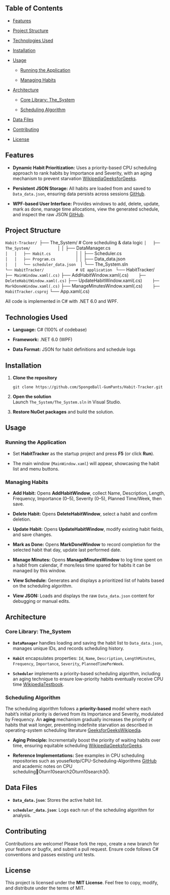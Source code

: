 ## Table of Contents

- [Features](#features)
    
- [Project Structure](#project-structure)
    
- [Technologies Used](#technologies-used)
    
- [Installation](#installation)
    
- [Usage](#usage)
    
    - [Running the Application](#running-the-application)
        
    - [Managing Habits](#managing-habits)
        
- [Architecture](#architecture)
    
    - [Core Library: The_System](#core-library-the_system)
        
    - [Scheduling Algorithm](#scheduling-algorithm)
        
- [Data Files](#data-files)
    
- [Contributing](#contributing)
    
- [License](#license)
    

## Features

- **Dynamic Habit Prioritization:** Uses a priority-based CPU scheduling approach to rank habits by Importance and Severity, with an aging mechanism to prevent starvation [Wikipedia](https://en.wikipedia.org/wiki/Aging_%28scheduling%29?utm_source=chatgpt.com)[GeeksforGeeks](https://www.geeksforgeeks.org/starvation-and-aging-in-operating-systems/?utm_source=chatgpt.com).
    
- **Persistent JSON Storage:** All habits are loaded from and saved to `Data_data.json`, ensuring data persists across sessions [GitHub](https://github.com/SpongeBall-GumPants/Habit-Tracker/commit/887dab620416edb8b01bfb096b8226a4f6ec4009).
    
- **WPF-based User Interface:** Provides windows to add, delete, update, mark as done, manage time allocations, view the generated schedule, and inspect the raw JSON [GitHub](https://github.com/SpongeBall-GumPants/Habit-Tracker/commit/887dab620416edb8b01bfb096b8226a4f6ec4009).
    

## Project Structure

`Habit-Tracker/
`├── The_System/                # Core scheduling & data logic
`│   ├── The_System/           
`│   │   ├── DataManager.cs    
`│   │   ├── Habit.cs          
`│   │   ├── Scheduler.cs      
`│   │   ├── Program.cs        
`│   │   ├── Data_data.json    
`│   │   └── scheduler_data.json 
`│   └── The_System.sln        
`└── HabitTracker/              # UI application
 `   └── HabitTracker/
  `      ├── MainWindow.xaml(.cs)
   `     ├── AddHabitWindow.xaml(.cs)
   `     ├── DeleteHabitWindow.xaml(.cs)
   `     ├── UpdateHabitWindow.xaml(.cs)
   `     ├── MarkDoneWindow.xaml(.cs)
   `     ├── ManageMinutesWindow.xaml(.cs)
   `     ├── HabitTracker.csproj
   `     └── App.xaml(.cs)


All code is implemented in C# with .NET 6.0 and WPF.
## Technologies Used

- **Language:** C# (100% of codebase)
    
- **Framework:** .NET 6.0 (WPF)
    
- **Data Format:** JSON for habit definitions and schedule logs
    

## Installation

1. **Clone the repository**
    
    `git clone https://github.com/SpongeBall-GumPants/Habit-Tracker.git`
    
2. **Open the solution**  
    Launch `The_System/The_System.sln` in Visual Studio.
    
3. **Restore NuGet packages** and build the solution.
    

## Usage

### Running the Application

- Set **HabitTracker** as the startup project and press **F5** (or click **Run**).
    
- The main window (`MainWindow.xaml`) will appear, showcasing the habit list and menu buttons.
    

### Managing Habits

- **Add Habit:** Opens **AddHabitWindow**, collect Name, Description, Length, Frequency, Importance (0–5), Severity (0–5), Planned Time/Week, then save.
    
- **Delete Habit:** Opens **DeleteHabitWindow**, select a habit and confirm deletion.
    
- **Update Habit:** Opens **UpdateHabitWindow**, modify existing habit fields, and save changes.
    
- **Mark as Done:** Opens **MarkDoneWindow** to record completion for the selected habit that day, update last performed date.
    
- **Manage Minutes:** Opens **ManageMinutesWindow** to log time spent on a habit from calendar, if more/less time spared for habits it can be managed by this window.
    
- **View Schedule:** Generates and displays a prioritized list of habits based on the scheduling algorithm.
    
- **View JSON:** Loads and displays the raw `Data_data.json` content for debugging or manual edits.
    

## Architecture

### Core Library: The_System

- **`DataManager`** handles loading and saving the habit list to `Data_data.json`, manages unique IDs, and records scheduling history.
    
- **`Habit`** encapsulates properties: `Id`, `Name`, `Description`, `LengthMinutes`, `Frequency`, `Importance`, `Severity`, `PlannedTimePerWeek`.
    
- **`Scheduler`** implements a priority-based scheduling algorithm, including an aging technique to ensure low-priority habits eventually receive CPU time [Wikipedia](https://en.wikipedia.org/wiki/Aging_%28scheduling%29?utm_source=chatgpt.com)[Testbook](https://testbook.com/operating-system/aging-in-os?utm_source=chatgpt.com).
    

### Scheduling Algorithm

The scheduling algorithm follows a **priority-based** model where each habit’s initial priority is derived from its Importance and Severity, modulated by Frequency. An **aging** mechanism gradually increases the priority of habits that wait longer, preventing indefinite starvation as described in operating-system scheduling literature [GeeksforGeeks](https://www.geeksforgeeks.org/advantages-and-disadvantages-of-various-cpu-scheduling-algorithms/?utm_source=chatgpt.com)[Wikipedia](https://en.wikipedia.org/wiki/Multilevel_feedback_queue?utm_source=chatgpt.com).

- **Aging Principle:** Incrementally boost the priority of waiting habits over time, ensuring equitable scheduling [Wikipedia](https://en.wikipedia.org/wiki/Aging_%28scheduling%29?utm_source=chatgpt.com)[GeeksforGeeks](https://www.geeksforgeeks.org/starvation-and-aging-in-operating-systems/?utm_source=chatgpt.com).
    
- **Reference Implementations:** See examples in CPU scheduling repositories such as yousefkotp/CPU-Scheduling-Algorithms [GitHub](https://github.com/yousefkotp/CPU-Scheduling-Algorithms?utm_source=chatgpt.com) and academic notes on CPU schedulingturn10search2turn10search3.
    

## Data Files

- **`Data_data.json`**: Stores the active habit list.
    
- **`scheduler_data.json`**: Logs each run of the scheduling algorithm for analysis.
    

## Contributing

Contributions are welcome! Please fork the repo, create a new branch for your feature or bugfix, and submit a pull request. Ensure code follows C# conventions and passes existing unit tests.

## License

This project is licensed under the **MIT License**. Feel free to copy, modify, and distribute under the terms of MIT.
